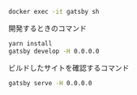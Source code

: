 ```bash
docker exec -it gatsby sh
```

開発するときのコマンド

```bash
yarn install
gatsby develop -H 0.0.0.0
```

ビルドしたサイトを確認するコマンド

```bash
gatsby serve -H 0.0.0.0
```
